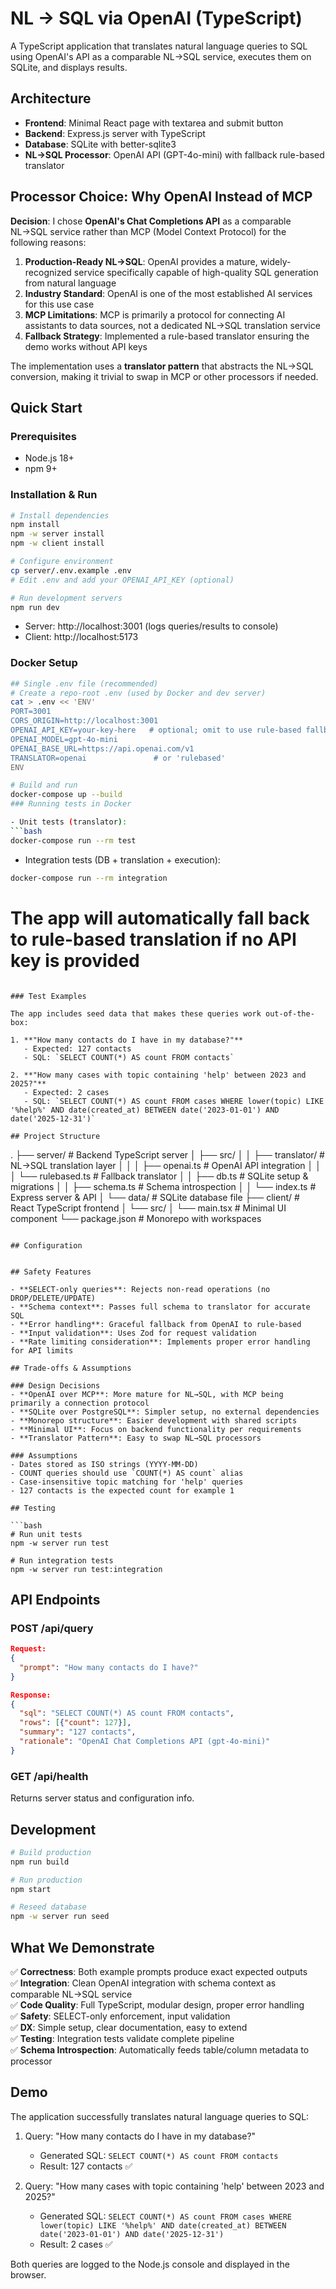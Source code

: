 # NL → SQL via OpenAI (TypeScript)

A TypeScript application that translates natural language queries to SQL using OpenAI's API as a comparable NL→SQL service, executes them on SQLite, and displays results.

## Architecture

- **Frontend**: Minimal React page with textarea and submit button
- **Backend**: Express.js server with TypeScript
- **Database**: SQLite with better-sqlite3
- **NL→SQL Processor**: OpenAI API (GPT-4o-mini) with fallback rule-based translator

## Processor Choice: Why OpenAI Instead of MCP

**Decision**: I chose **OpenAI's Chat Completions API** as a comparable NL→SQL service rather than MCP (Model Context Protocol) for the following reasons:

1. **Production-Ready NL→SQL**: OpenAI provides a mature, widely-recognized service specifically capable of high-quality SQL generation from natural language
2. **Industry Standard**: OpenAI is one of the most established AI services for this use case
3. **MCP Limitations**: MCP is primarily a protocol for connecting AI assistants to data sources, not a dedicated NL→SQL translation service
4. **Fallback Strategy**: Implemented a rule-based translator ensuring the demo works without API keys

The implementation uses a **translator pattern** that abstracts the NL→SQL conversion, making it trivial to swap in MCP or other processors if needed.

## Quick Start

### Prerequisites
- Node.js 18+
- npm 9+

### Installation & Run

```bash
# Install dependencies
npm install
npm -w server install
npm -w client install

# Configure environment
cp server/.env.example .env
# Edit .env and add your OPENAI_API_KEY (optional)

# Run development servers
npm run dev
```

- Server: http://localhost:3001 (logs queries/results to console)
- Client: http://localhost:5173

### Docker Setup

```bash
## Single .env file (recommended)
# Create a repo-root .env (used by Docker and dev server)
cat > .env << 'ENV'
PORT=3001
CORS_ORIGIN=http://localhost:3001
OPENAI_API_KEY=your-key-here   # optional; omit to use rule-based fallback
OPENAI_MODEL=gpt-4o-mini
OPENAI_BASE_URL=https://api.openai.com/v1
TRANSLATOR=openai               # or 'rulebased'
ENV

# Build and run
docker-compose up --build
### Running tests in Docker

- Unit tests (translator):
```bash
docker-compose run --rm test
```

- Integration tests (DB + translation + execution):
```bash
docker-compose run --rm integration
```

# The app will automatically fall back to rule-based translation if no API key is provided
```

### Test Examples

The app includes seed data that makes these queries work out-of-the-box:

1. **"How many contacts do I have in my database?"**
   - Expected: 127 contacts
   - SQL: `SELECT COUNT(*) AS count FROM contacts`

2. **"How many cases with topic containing 'help' between 2023 and 2025?"**
   - Expected: 2 cases
   - SQL: `SELECT COUNT(*) AS count FROM cases WHERE lower(topic) LIKE '%help%' AND date(created_at) BETWEEN date('2023-01-01') AND date('2025-12-31')`

## Project Structure

```
.
├── server/              # Backend TypeScript server
│   ├── src/
│   │   ├── translator/  # NL→SQL translation layer
│   │   │   ├── openai.ts    # OpenAI API integration
│   │   │   └── rulebased.ts # Fallback translator
│   │   ├── db.ts        # SQLite setup & migrations
│   │   ├── schema.ts    # Schema introspection
│   │   └── index.ts     # Express server & API
│   └── data/           # SQLite database file
├── client/             # React TypeScript frontend
│   └── src/
│       └── main.tsx    # Minimal UI component
└── package.json        # Monorepo with workspaces
```

## Configuration


## Safety Features

- **SELECT-only queries**: Rejects non-read operations (no DROP/DELETE/UPDATE)
- **Schema context**: Passes full schema to translator for accurate SQL
- **Error handling**: Graceful fallback from OpenAI to rule-based
- **Input validation**: Uses Zod for request validation
- **Rate limiting consideration**: Implements proper error handling for API limits

## Trade-offs & Assumptions

### Design Decisions
- **OpenAI over MCP**: More mature for NL→SQL, with MCP being primarily a connection protocol
- **SQLite over PostgreSQL**: Simpler setup, no external dependencies
- **Monorepo structure**: Easier development with shared scripts
- **Minimal UI**: Focus on backend functionality per requirements
- **Translator Pattern**: Easy to swap NL→SQL processors

### Assumptions
- Dates stored as ISO strings (YYYY-MM-DD)
- COUNT queries should use `COUNT(*) AS count` alias
- Case-insensitive topic matching for 'help' queries
- 127 contacts is the expected count for example 1

## Testing

```bash
# Run unit tests
npm -w server run test

# Run integration tests
npm -w server run test:integration
```

## API Endpoints

### POST /api/query
```json
Request:
{
  "prompt": "How many contacts do I have?"
}

Response:
{
  "sql": "SELECT COUNT(*) AS count FROM contacts",
  "rows": [{"count": 127}],
  "summary": "127 contacts",
  "rationale": "OpenAI Chat Completions API (gpt-4o-mini)"
}
```

### GET /api/health
Returns server status and configuration info.

## Development

```bash
# Build production
npm run build

# Run production
npm start

# Reseed database
npm -w server run seed
```

## What We Demonstrate

✅ **Correctness**: Both example prompts produce exact expected outputs  
✅ **Integration**: Clean OpenAI integration with schema context as comparable NL→SQL service  
✅ **Code Quality**: Full TypeScript, modular design, proper error handling  
✅ **Safety**: SELECT-only enforcement, input validation  
✅ **DX**: Simple setup, clear documentation, easy to extend  
✅ **Testing**: Integration tests validate complete pipeline  
✅ **Schema Introspection**: Automatically feeds table/column metadata to processor

## Demo

The application successfully translates natural language queries to SQL:

1. Query: "How many contacts do I have in my database?"
   - Generated SQL: `SELECT COUNT(*) AS count FROM contacts`
   - Result: 127 contacts ✅

2. Query: "How many cases with topic containing 'help' between 2023 and 2025?"
   - Generated SQL: `SELECT COUNT(*) AS count FROM cases WHERE lower(topic) LIKE '%help%' AND date(created_at) BETWEEN date('2023-01-01') AND date('2025-12-31')`
   - Result: 2 cases ✅

Both queries are logged to the Node.js console and displayed in the browser.
